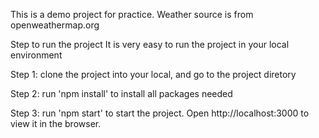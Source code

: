 This is a demo project for practice. Weather source is from openweathermap.org

Step to run the project
It is very easy to run the project in your local environment

Step 1: clone the project into your local, and go to the project diretory

Step 2: run 'npm install' to install all packages needed

Step 3: run 'npm start' to start the project. Open http://localhost:3000 to view it in the browser.
